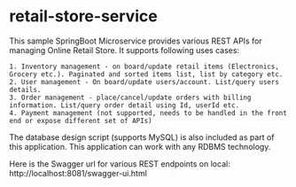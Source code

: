 # retail-store-service

This sample SpringBoot Microservice provides various REST APIs for managing Online Retail Store. It supports following uses cases:

    1. Inventory management - on board/update retail items (Electronics, Grocery etc.). Paginated and sorted items list, list by category etc.
    2. User management - On board/update users/account. List/query users details.
    3. Order management - place/cancel/update orders with billing information. List/query order detail using Id, userId etc.
    4. Payment management (not supported, needs to be handled in the front end or expose different set of APIs)
    
The database design script (supports MySQL) is also included as part of this application. This application can work with any RDBMS technology.

Here is the Swagger url for various REST endpoints on local: http://localhost:8081/swagger-ui.html
